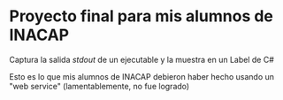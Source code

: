 # Proyecto final para mis alumnos de INACAP #

Captura la salida *stdout* de un ejecutable y la muestra en un Label de C#

Esto es lo que mis alumnos de INACAP debieron haber hecho usando un "web service" (lamentablemente, no fue logrado)
